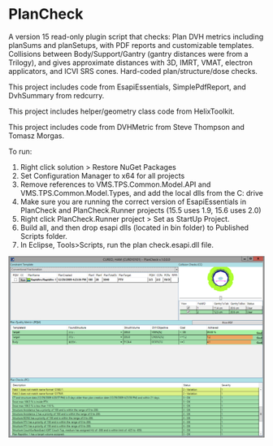 # PlanCheck

A version 15 read-only plugin script that checks:
Plan DVH metrics including planSums and planSetups, with PDF reports and customizable templates.
Collisions between Body/Support/Gantry (gantry distances were from a Trilogy), and gives approximate distances with 3D, IMRT, VMAT, electron applicators, and ICVI SRS cones.
Hard-coded plan/structure/dose checks.

This project includes code from EsapiEssentials, SimplePdfReport, and DvhSummary from redcurry.

This project includes helper/geometry class code from HelixToolkit.

This project includes code from DVHMetric from Steve Thompson and Tomasz Morgas.

To run:
1. Right click solution > Restore NuGet Packages
2. Set Configuration Manager to x64 for all projects
3. Remove references to VMS.TPS.Common.Model.API and VMS.TPS.Common.Model.Types, and add the local dlls from the C: drive
4. Make sure you are running the correct version of EsapiEssentials in PlanCheck and PlanCheck.Runner projects (15.5 uses 1.9, 15.6 uses 2.0)
5. Right click PlanCheck.Runner project > Set as StartUp Project.
6. Build all, and then drop esapi dlls (located in bin folder) to Published Scripts folder.
7. In Eclipse, Tools>Scripts, run the plan check.esapi.dll file.


![alt text](https://github.com/LDClark/PlanCheck/blob/master/TestCase.png)

